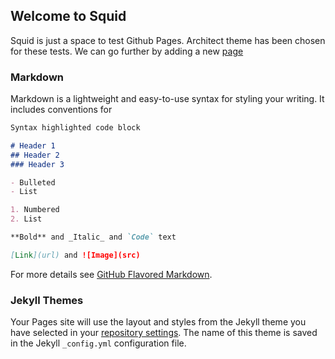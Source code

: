 ## Welcome to Squid

Squid is just a space to test Github Pages.
Architect theme has been chosen for these tests.
We can go further by adding a new [page](./test)

### Markdown
Markdown is a lightweight and easy-to-use syntax for styling your writing. It includes conventions for

```markdown
Syntax highlighted code block

# Header 1
## Header 2
### Header 3

- Bulleted
- List

1. Numbered
2. List

**Bold** and _Italic_ and `Code` text

[Link](url) and ![Image](src)
```

For more details see [GitHub Flavored Markdown](https://guides.github.com/features/mastering-markdown/).

### Jekyll Themes

Your Pages site will use the layout and styles from the Jekyll theme you have selected in your [repository settings](https://github.com/ArnaudSwail/Squid/settings). The name of this theme is saved in the Jekyll `_config.yml` configuration file.
